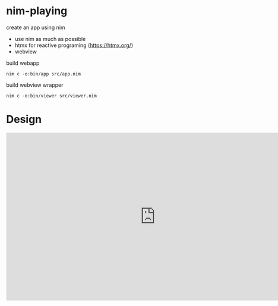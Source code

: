 # nim-playing

create an app using nim
- use nim as much as possible 
- htmx for reactive programing (https://htmx.org/)
- webview 

build webapp
```
nim c -o:bin/app src/app.nim
```

build webview wrapper
```
nim c -o:bin/viewer src/viewer.nim
```

# Design 

<iframe style="border: 1px solid rgba(0, 0, 0, 0.1);" width="800" height="450" src="https://www.figma.com/embed?embed_host=share&url=https%3A%2F%2Fwww.figma.com%2Ffile%2FCWDTl87o4mTwwVq0ANuy0C%2Fkarasu%3Fnode-id%3D0%253A1" allowfullscreen></iframe>